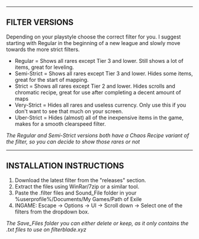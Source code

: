 
--------------------------
FILTER VERSIONS
--------------------------

Depending on your playstyle choose the correct filter for you. I suggest starting with Regular in the beginning of a new league and slowly move towards the more strict filters.

* Regular = Shows all rares except Tier 3 and lower. Still shows a lot of items, great for leveling.
* Semi-Strict = Shows all rares except Tier 3 and lower. Hides some items, great for the start of mapping.
* Strict = Shows all rares except Tier 2 and lower. Hides scrolls and chromatic recipe, great for use after completing a decent amount of maps
* Very-Strict = Hides all rares and useless currency. Only use this if you don't want to see that much on your screen.
* Uber-Strict = Hides (almost) all of the inexpensive items in the game, makes for a smooth clearspeed filter.

*The Regular and Semi-Strict versions both have a Chaos Recipe variant of the filter, so you can decide to show those rares or not*

--------------------------
INSTALLATION INSTRUCTIONS
--------------------------

1. Download the latest filter from the "releases" section.
2. Extract the files using WinRar/7zip or a similar tool.
3. Paste the .filter files and Sound_File folder in your %userprofile%/Documents/My Games/Path of Exile
4. INGAME: Escape -> Options -> UI -> Scroll down -> Select one of the filters from the dropdown box.

*The Save_Files folder you can either delete or keep, as it only contains the .txt files to use on filterblade.xyz*
